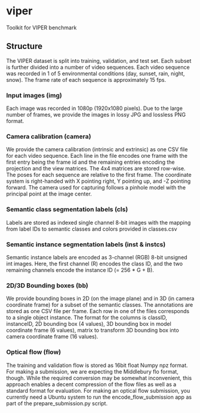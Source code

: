 # viper
Toolkit for VIPER benchmark

## Structure
The VIPER dataset is split into training, validation, and test set. 
Each subset is further divided into a number of video sequences.
Each video sequence was recorded in 1 of 5 environmental conditions (day, sunset, rain, night, snow).
The frame rate of each sequence is approximately 15 fps.

### Input images (img)
Each image was recorded in 1080p (1920x1080 pixels).
Due to the large number of frames, we provide the images in lossy JPG and lossless PNG format. 

### Camera calibration (camera)
We provide the camera calibration (intrinsic and extrinsic) as one CSV file for each video sequence.
Each line in the file encodes one frame with the first entry being the frame id and the remaining entries encoding the projection and the view matrices.
The 4x4 matrices are stored row-wise.
The poses for each sequence are relative to the first frame.
The coordinate system is right-handed with X pointing right, Y pointing up, and -Z pointing forward.
The camera used for capturing follows a pinhole model with the principal point at the image center.

### Semantic class segmentation labels (cls)
Labels are stored as indexed single channel 8-bit images with the mapping from
label IDs to semantic classes and colors provided in classes.csv

### Semantic instance segmentation labels (inst & instcs)
Semantic instance labels are encoded as 3-channel (RGB) 8-bit unsigned int images.
Here, the first channel (R) encodes the class ID, and the two remaining channels 
encode the instance ID (= 256 * G + B).

### 2D/3D Bounding boxes (bb)
We provide bounding boxes in 2D (on the image plane) and in 3D (in camera coordinate frame) for a subset of the semantic classes.
The annotations are stored as one CSV file per frame. 
Each row in one of the files corresponds to a single object instance.
The format for the columns is classID, instanceID, 2D bounding box (4 values), 3D bounding box in model coordinate frame (6 values), matrix to transform 3D bounding box into camera coordinate frame (16 values).

### Optical flow (flow)
The training and validation flow is stored as 16bit float Numpy npz format. For making a submission, we are expecting the Middlebury flo format, though. While the required conversion may be somewhat inconvenient, this approach enables a decent compression of the flow files as well as a standard format for evaluation. For making an optical flow submission, you currently need a Ubuntu system to run the encode_flow_submission app as part of the prepare_submission.py script.

